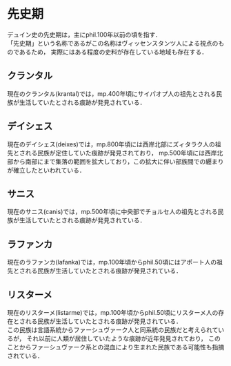 # 先史期
デュイン史の先史期は，主にphil.100年以前の頃を指す．  
「先史期」という名称であるがこの名称はヴィッセンスタンツ人による視点のものであるため，
実際にはある程度の史料が存在している地域も存在する．

## クランタル
現在のクランタル(krantal)では，mp.400年頃にサイパオプ人の祖先とされる民族が生活していたとされる痕跡が発見されている．  

## デイシェス
現在のデイシェス(deixes)では，mp.800年頃には西岸北部にズィタラク人の祖先とされる民族が定住していた痕跡が発見されており，
mp.500年頃には西岸北部から南部にまで集落の範囲を拡大しており，この拡大に伴い部族間での纒まりが確立したといわれている．

## サニス
現在のサニス(canis)では，mp.500年頃に中央部でチョルセ人の祖先とされる民族が生活していたとされる痕跡が発見されている．

## ラファンカ
現在のラファンカ(lafanka)では，mp.100年頃からphil.50頃にはアポート人の祖先とされる民族が生活していたとされる痕跡が発見されている．

## リスターメ
現在のリスターメ(listarme)では，mp.100年頃からphil.50頃にリスターメ人の存在とされる民族が生活していたとされる痕跡が発見されている．  
この民族は言語系統からファーシュヴァーク人と同系統の民族だと考えられているが，
それ以前に人類が居住していたような痕跡が近年発見されており，
このことからファーシュヴァーク系との混血により生まれた民族である可能性も指摘されている．
